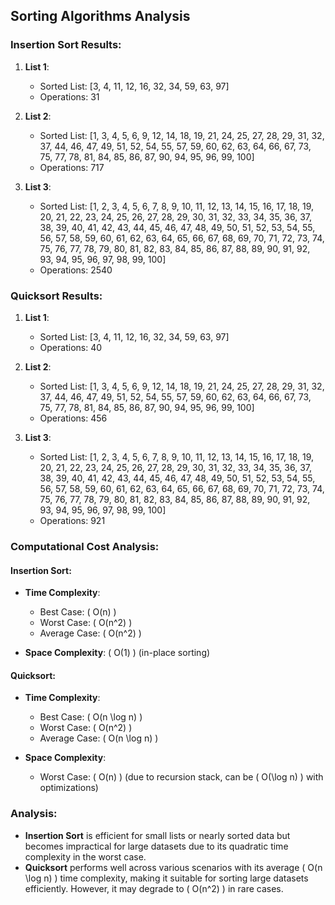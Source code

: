 ## Sorting Algorithms Analysis

### Insertion Sort Results:
1. **List 1**: 
   - Sorted List: [3, 4, 11, 12, 16, 32, 34, 59, 63, 97]
   - Operations: 31

2. **List 2**: 
   - Sorted List: [1, 3, 4, 5, 6, 9, 12, 14, 18, 19, 21, 24, 25, 27, 28, 29, 31, 32, 37, 44, 46, 47, 49, 51, 52, 54, 55, 57, 59, 60, 62, 63, 64, 66, 67, 73, 75, 77, 78, 81, 84, 85, 86, 87, 90, 94, 95, 96, 99, 100]
   - Operations: 717

3. **List 3**: 
   - Sorted List: [1, 2, 3, 4, 5, 6, 7, 8, 9, 10, 11, 12, 13, 14, 15, 16, 17, 18, 19, 20, 21, 22, 23, 24, 25, 26, 27, 28, 29, 30, 31, 32, 33, 34, 35, 36, 37, 38, 39, 40, 41, 42, 43, 44, 45, 46, 47, 48, 49, 50, 51, 52, 53, 54, 55, 56, 57, 58, 59, 60, 61, 62, 63, 64, 65, 66, 67, 68, 69, 70, 71, 72, 73, 74, 75, 76, 77, 78, 79, 80, 81, 82, 83, 84, 85, 86, 87, 88, 89, 90, 91, 92, 93, 94, 95, 96, 97, 98, 99, 100]
   - Operations: 2540

### Quicksort Results:
1. **List 1**: 
   - Sorted List: [3, 4, 11, 12, 16, 32, 34, 59, 63, 97]
   - Operations: 40

2. **List 2**: 
   - Sorted List: [1, 3, 4, 5, 6, 9, 12, 14, 18, 19, 21, 24, 25, 27, 28, 29, 31, 32, 37, 44, 46, 47, 49, 51, 52, 54, 55, 57, 59, 60, 62, 63, 64, 66, 67, 73, 75, 77, 78, 81, 84, 85, 86, 87, 90, 94, 95, 96, 99, 100]
   - Operations: 456

3. **List 3**: 
   - Sorted List: [1, 2, 3, 4, 5, 6, 7, 8, 9, 10, 11, 12, 13, 14, 15, 16, 17, 18, 19, 20, 21, 22, 23, 24, 25, 26, 27, 28, 29, 30, 31, 32, 33, 34, 35, 36, 37, 38, 39, 40, 41, 42, 43, 44, 45, 46, 47, 48, 49, 50, 51, 52, 53, 54, 55, 56, 57, 58, 59, 60, 61, 62, 63, 64, 65, 66, 67, 68, 69, 70, 71, 72, 73, 74, 75, 76, 77, 78, 79, 80, 81, 82, 83, 84, 85, 86, 87, 88, 89, 90, 91, 92, 93, 94, 95, 96, 97, 98, 99, 100]
   - Operations: 921

### Computational Cost Analysis:

#### Insertion Sort:
- **Time Complexity**: 
  - Best Case: \( O(n) \)
  - Worst Case: \( O(n^2) \)
  - Average Case: \( O(n^2) \)

- **Space Complexity**: \( O(1) \) (in-place sorting)

#### Quicksort:
- **Time Complexity**: 
  - Best Case: \( O(n \log n) \)
  - Worst Case: \( O(n^2) \)
  - Average Case: \( O(n \log n) \)

- **Space Complexity**: 
  - Worst Case: \( O(n) \) (due to recursion stack, can be \( O(\log n) \) with optimizations)

### Analysis:
- **Insertion Sort** is efficient for small lists or nearly sorted data but becomes impractical for large datasets due to its quadratic time complexity in the worst case.
- **Quicksort** performs well across various scenarios with its average \( O(n \log n) \) time complexity, making it suitable for sorting large datasets efficiently. However, it may degrade to \( O(n^2) \) in rare cases.
